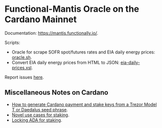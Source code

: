 Functional-Mantis Oracle on the Cardano Mainnet
===============================================

Documentation: https://mantis.functionally.io/.

Scripts:

*  Oracle for scrape SOFR spot/futures rates and EIA daily energy prices: [oracle.sh](scripts/oracle.sh).
*  Convert EIA daily energy prices from HTML to JSON: [eia-daily-prices.xsl](scripts/eia-daily-prices.xsl).

Report issues [here](https://github.com/functionally/mantis.functionally.io/issues).


Miscellaneous Notes on Cardano
------------------------------

*   [How to generate Cardano payment and stake keys from a Trezor Model T or Daedalus seed phrase](how-to/cli-addresses.md).
*   [Novel use cases for staking](how-to/stake-use-cases.md).
*   [Locking ADA for staking](how-to/script-rewards/ReadMe.md).
